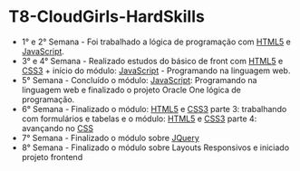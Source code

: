 # T8-CloudGirls-HardSkills

- 1° e 2° Semana - Foi trabalhado a lógica de programação com [HTML5](https://developer.mozilla.org/en-US/docs/Web/HTML) e [JavaScript](https://www.javascript.com/).
- 3° e 4° Semana - Realizado estudos do básico de front com [HTML5](https://developer.mozilla.org/en-US/docs/Web/HTML) e [CSS3](https://developer.mozilla.org/en-US/docs/Web/CSS)  + início do módulo: [JavaScript](https://www.javascript.com/) - Programando na linguagem web.
- 5° Semana - Concluído o módulo: [JavaScript](https://www.javascript.com/): Programando na linguagem web e finalizado o projeto Oracle One lógica de programação.
- 6° Semana - Finalizado o módulo: [HTML5](https://developer.mozilla.org/en-US/docs/Web/HTML) e [CSS3](https://developer.mozilla.org/en-US/docs/Web/CSS) parte 3: trabalhando com formulários e tabelas e o módulo: [HTML5](https://developer.mozilla.org/en-US/docs/Web/HTML) e [CSS3](https://developer.mozilla.org/en-US/docs/Web/CSS) parte 4: avançando no [CSS](https://developer.mozilla.org/en-US/docs/Web/CSS)
- 7° Semana - Finalizado o módulo sobre [JQuery](https://jquery.com/)
- 8° Semana - Finalizado o módulo sobre Layouts Responsivos e iniciado projeto frontend
